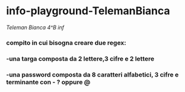 # info-playground-TelemanBianca
_Teleman Bianca 4^B inf_
### compito in cui bisogna creare due regex:
### -una targa composta da 2 lettere,3 cifre e 2 lettere
### -una password composta da 8 caratteri alfabetici, 3 cifre e terminante con - ? oppure @
